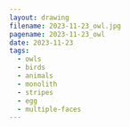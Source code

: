 ```yaml
---
layout: drawing
filename: 2023-11-23_owl.jpg
pagename: 2023-11-23_owl
date: 2023-11-23
tags:
  - owls
  - birds
  - animals
  - monolith
  - stripes
  - egg
  - multiple-faces
---
```

